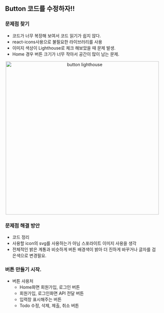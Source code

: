 ## Button 코드를 수정하자!!
### 문제점 찾기
- 코드가 너무 복장해 보여서 코드 읽기가 쉽지 않다.
- react-icons사용으로 불필요한 라이브러리를 사용
- 이미지 색상이 Lighthouse로 체크 해보았을 때 문제 발생.
- Home 경우 버튼 크기가 너무 작아서 공간이 많이 남는 문제.

<div align="center">
  <img alt="button lighthouse" src="https://github.com/codingjwp/mindpalace/assets/113403155/f1d6d7bf-902b-412e-b378-6c5ccd209048" width=500 />
</div>

### 문제점 해결 방안
- 코드 정리
- 사용할 icon의 svg를 사용하는가 아님 스포라이트 이미지 사용을 생각
- 전체적인 밝은 계통과 비슷하게 버튼 배경색이 밝아 더 진하게 바꾸거나 글자를 검은색으로 변경필요.

### 버튼 만들기 시작.
- 버튼 사용처
  - Home화면 회원가입, 로그인 버튼
  - 회원가입, 로그인화면 API 전달 버튼
  - 입력창 표시해주는 버튼
  - Todo 수정, 삭제, 제출, 취소 버튼

